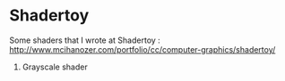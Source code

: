 # Shadertoy
Some shaders that I wrote at Shadertoy : http://www.mcihanozer.com/portfolio/cc/computer-graphics/shadertoy/

1. Grayscale shader
